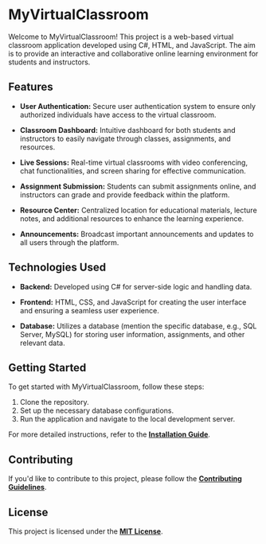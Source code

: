 # MyVirtualClassroom

Welcome to MyVirtualClassroom! This project is a web-based virtual classroom application developed using C#, HTML, and JavaScript. The aim is to provide an interactive and collaborative online learning environment for students and instructors.

## Features

- **User Authentication:** Secure user authentication system to ensure only authorized individuals have access to the virtual classroom.

- **Classroom Dashboard:** Intuitive dashboard for both students and instructors to easily navigate through classes, assignments, and resources.

- **Live Sessions:** Real-time virtual classrooms with video conferencing, chat functionalities, and screen sharing for effective communication.

- **Assignment Submission:** Students can submit assignments online, and instructors can grade and provide feedback within the platform.

- **Resource Center:** Centralized location for educational materials, lecture notes, and additional resources to enhance the learning experience.

- **Announcements:** Broadcast important announcements and updates to all users through the platform.

## Technologies Used

- **Backend:** Developed using C# for server-side logic and handling data.

- **Frontend:** HTML, CSS, and JavaScript for creating the user interface and ensuring a seamless user experience.

- **Database:** Utilizes a database (mention the specific database, e.g., SQL Server, MySQL) for storing user information, assignments, and other relevant data.

## Getting Started

To get started with MyVirtualClassroom, follow these steps:

1. Clone the repository.
2. Set up the necessary database configurations.
3. Run the application and navigate to the local development server.

For more detailed instructions, refer to the [**Installation Guide**](docs/installation.md).

## Contributing

If you'd like to contribute to this project, please follow the [**Contributing Guidelines**](CONTRIBUTING.md).

## License

This project is licensed under the [**MIT License**](LICENSE).
